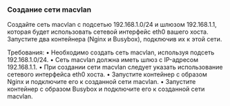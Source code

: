 
### Создание сети macvlan

Создайте сеть macvlan с подсетью 192.168.1.0/24 и шлюзом 192.168.1.1, которая будет использовать сетевой интерфейс eth0 вашего хоста. Запустите два контейнера (Nginx и Busybox), подключив их к этой сети.

Требования:
•	Необходимо создать сеть macvlan, используя подсеть 192.168.1.0/24.
•	Сеть macvlan должна иметь шлюз с IP-адресом 192.168.1.1.
•	При создании сети macvlan следует указать использование сетевого интерфейса eth0 хоста.
•	Запустите контейнер с образом Nginx и подключите его к созданной сети macvlan.
•	Запустите контейнер с образом Busybox и подключите его к созданной сети macvlan.